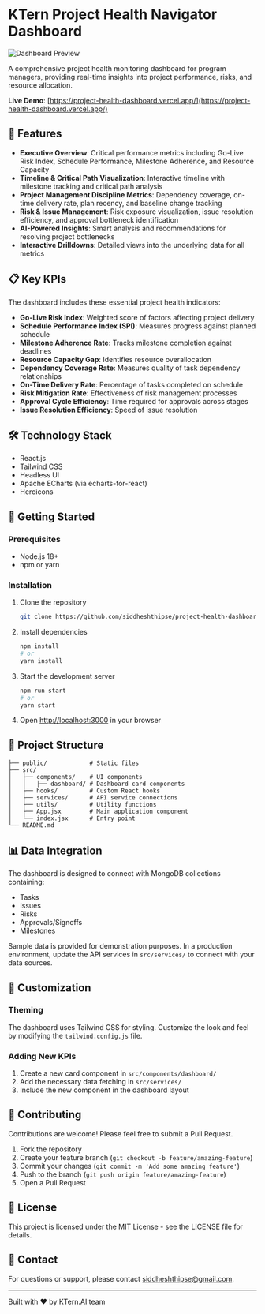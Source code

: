 # KTern Project Health Navigator Dashboard

![Dashboard Preview](https://media-hosting.imagekit.io/0233c9c5cfc14e3a/Screenshot%202025-05-03%20152449.png?Expires=1840874209&Key-Pair-Id=K2ZIVPTIP2VGHC&Signature=DvK-ipQNiKri6NF-oWuKROITFBgKoMoF8TxGx0~Y2sm1BG-CFYJuokcJF-DEdY0NVUTYed9Bl5OaCPtMy8ObRD7CQQ09tnb53aRyroLqOS3FgfEBXDqt8-q4Sv2evZMuDgkR4aEC0DHHWHpFhTDXo3irwb-KybXQvdVmxbOAyij9Oi~LK52wRYn62sw5HLBZumjDTlZLAtZ7peg28CKdkCsxHIamWlx5rWAf2oHocAkj5VsbyQPbEPYPXnhgGw9TK413OEZNAZowMK5RweGpV-KRzLLqv5K7dUsIE0EvZMDONZ2YyGXjIYJO8O7aSxWtW~85-wNDttuApuDPaaNhig__)

A comprehensive project health monitoring dashboard for program managers, providing real-time insights into project performance, risks, and resource allocation.

**Live Demo**: [https://project-health-dashboard.vercel.app/](https://project-health-dashboard.vercel.app/)

## 🚀 Features

- **Executive Overview**: Critical performance metrics including Go-Live Risk Index, Schedule Performance, Milestone Adherence, and Resource Capacity
- **Timeline & Critical Path Visualization**: Interactive timeline with milestone tracking and critical path analysis
- **Project Management Discipline Metrics**: Dependency coverage, on-time delivery rate, plan recency, and baseline change tracking
- **Risk & Issue Management**: Risk exposure visualization, issue resolution efficiency, and approval bottleneck identification
- **AI-Powered Insights**: Smart analysis and recommendations for resolving project bottlenecks
- **Interactive Drilldowns**: Detailed views into the underlying data for all metrics

## 📋 Key KPIs

The dashboard includes these essential project health indicators:

- **Go-Live Risk Index**: Weighted score of factors affecting project delivery
- **Schedule Performance Index (SPI)**: Measures progress against planned schedule
- **Milestone Adherence Rate**: Tracks milestone completion against deadlines
- **Resource Capacity Gap**: Identifies resource overallocation
- **Dependency Coverage Rate**: Measures quality of task dependency relationships
- **On-Time Delivery Rate**: Percentage of tasks completed on schedule
- **Risk Mitigation Rate**: Effectiveness of risk management processes
- **Approval Cycle Efficiency**: Time required for approvals across stages
- **Issue Resolution Efficiency**: Speed of issue resolution

## 🛠️ Technology Stack

- React.js
- Tailwind CSS
- Headless UI
- Apache ECharts (via echarts-for-react)
- Heroicons

## 🚀 Getting Started

### Prerequisites

- Node.js 18+ 
- npm or yarn

### Installation

1. Clone the repository
   ```bash
   git clone https://github.com/siddheshthipse/project-health-dashboard.git
   ```

2. Install dependencies
   ```bash
   npm install
   # or
   yarn install
   ```

3. Start the development server
   ```bash
   npm run start
   # or
   yarn start
   ```

4. Open [http://localhost:3000](http://localhost:3000) in your browser

## 🧩 Project Structure

```
├── public/            # Static files
├── src/
│   ├── components/    # UI components
│   │   ├── dashboard/ # Dashboard card components
│   ├── hooks/         # Custom React hooks
│   ├── services/      # API service connections
│   ├── utils/         # Utility functions
│   ├── App.jsx        # Main application component
│   └── index.jsx      # Entry point
└── README.md
```

## 📊 Data Integration

The dashboard is designed to connect with MongoDB collections containing:

- Tasks
- Issues
- Risks
- Approvals/Signoffs 
- Milestones

Sample data is provided for demonstration purposes. In a production environment, update the API services in `src/services/` to connect with your data sources.

## 🔧 Customization

### Theming

The dashboard uses Tailwind CSS for styling. Customize the look and feel by modifying the `tailwind.config.js` file.

### Adding New KPIs

1. Create a new card component in `src/components/dashboard/`
2. Add the necessary data fetching in `src/services/`
3. Include the new component in the dashboard layout

## 🤝 Contributing

Contributions are welcome! Please feel free to submit a Pull Request.

1. Fork the repository
2. Create your feature branch (`git checkout -b feature/amazing-feature`)
3. Commit your changes (`git commit -m 'Add some amazing feature'`)
4. Push to the branch (`git push origin feature/amazing-feature`)
5. Open a Pull Request

## 📝 License

This project is licensed under the MIT License - see the LICENSE file for details.

## 👥 Contact

For questions or support, please contact [siddheshthipse@gmail.com](mailto:siddheshthipse@gmail.com).

---

Built with ❤️ by KTern.AI team